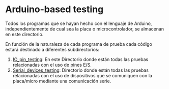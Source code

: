 # Arduino-based testing
Todos los programas que se hayan hecho con el lenguaje de Arduino, independientemente de cual sea la placa o microcontrolador, se almacenan en este directorio. 

En función de la naturaleza de cada programa de prueba cada código estará destinado a diferentes subdirectorios:

1. [IO_pin_testing](https://github.com/Crayfe/Embedded-Testing-Codes/tree/main/Arduino-based_testing/IO_pin_testing): En este Directorio donde están todas las pruebas relacionadas con el uso de pines E/S.
2. [Serial_devices_testing](https://github.com/Crayfe/Embedded-Testing-Codes/tree/main/Arduino-based_testing/Serial_devices_testing): Directorio donde están todas las pruebas relacionadas con el uso de dispositivos que se comuniquen con la placa/micro mediante una comunicación serie.


